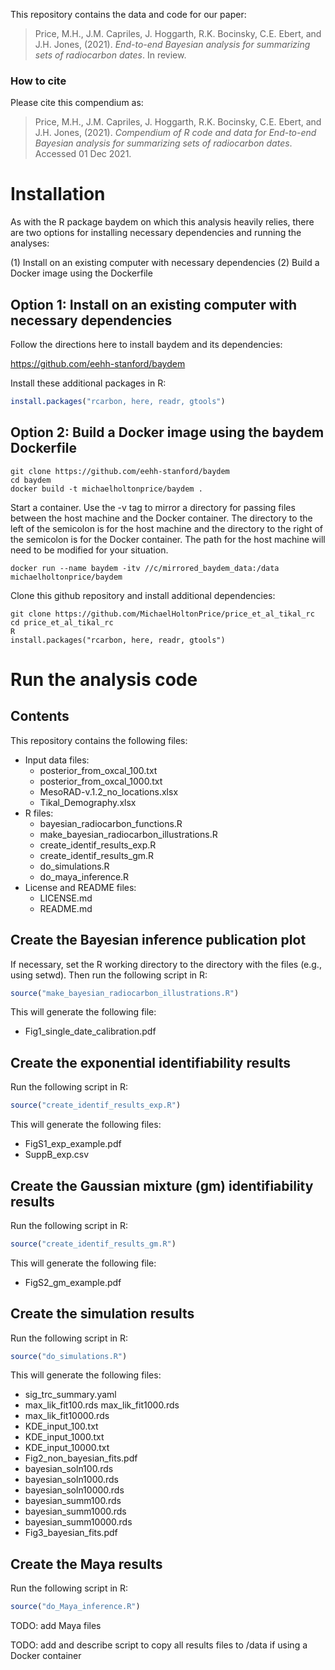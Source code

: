 This repository contains the data and code for our paper:

> Price, M.H., J.M. Capriles, J. Hoggarth, R.K. Bocinsky, C.E. Ebert, and J.H. Jones, (2021). *End-to-end Bayesian analysis for summarizing sets of radiocarbon dates*. In review.

<!-- Our pre-print is online here: -->
<!-- > Authors, (YYYY). _End-to-end Bayesian analysis for summarizing sets of radiocarbon dates_. Name of journal/book, Accessed 01 Dec 2021. Online at <https://doi.org/xxx/xxx> -->
### How to cite

Please cite this compendium as:

> Price, M.H., J.M. Capriles, J. Hoggarth, R.K. Bocinsky, C.E. Ebert, and J.H. Jones, (2021). *Compendium of R code and data for End-to-end Bayesian analysis for summarizing sets of radiocarbon dates*. Accessed 01 Dec 2021.

# Installation
As with the R package baydem on which this analysis heavily relies, there are two options for installing necessary dependencies and running the analyses:

(1) Install on an existing computer with necessary dependencies
(2) Build a Docker image using the Dockerfile

## Option 1: Install on an existing computer with necessary dependencies
Follow the directions here to install baydem and its dependencies:

https://github.com/eehh-stanford/baydem

Install these additional packages in R:

```R
install.packages("rcarbon, here, readr, gtools")
```

## Option 2: Build a Docker image using the baydem Dockerfile

```console
git clone https://github.com/eehh-stanford/baydem
cd baydem
docker build -t michaelholtonprice/baydem .
```

Start a container. Use the -v tag to mirror a directory for passing files between the host machine and the Docker container. The directory to the left of the semicolon is for the host machine and the directory to the right of the semicolon is for the Docker container. The path for the host machine will need to be modified for your situation.

```console
docker run --name baydem -itv //c/mirrored_baydem_data:/data michaelholtonprice/baydem
```

Clone this github repository and install additional dependencies:

```console
git clone https://github.com/MichaelHoltonPrice/price_et_al_tikal_rc
cd price_et_al_tikal_rc
R
install.packages("rcarbon, here, readr, gtools")
```

# Run the analysis code

## Contents
This repository contains the following files:

-   Input data files:
    -   posterior_from_oxcal_100.txt
    -   posterior_from_oxcal_1000.txt
    -   MesoRAD-v.1.2\_no\_locations.xlsx
    -   Tikal\_Demography.xlsx
-   R files:
    -   bayesian\_radiocarbon\_functions.R
    -   make\_bayesian\_radiocarbon\_illustrations.R
    -   create\_identif\_results\_exp.R
    -   create\_identif\_results\_gm.R
    -   do_simulations.R
    -   do\_maya\_inference.R
-   License and README files:
    -   LICENSE.md
    -   README.md

## Create the Bayesian inference publication plot
If necessary, set the R working directory to the directory with the files (e.g., using setwd). Then run the following script in R:

```R
source("make_bayesian_radiocarbon_illustrations.R")
```

This will generate the following file:
-   Fig1\_single\_date\_calibration.pdf

## Create the exponential identifiability results
Run the following script in R:

```R
source("create_identif_results_exp.R")
```

This will generate the following files:
-   FigS1\_exp\_example.pdf
-   SuppB\_exp.csv

## Create the Gaussian mixture (gm) identifiability results

Run the following script in R:

```R
source("create_identif_results_gm.R")
```

This will generate the following file:
-    FigS2\_gm\_example.pdf

## Create the simulation results

Run the following script in R:

```R
source("do_simulations.R")
```

This will generate the following files:
-    sig\_trc\_summary.yaml
-    max\_lik\_fit100.rds
     max\_lik\_fit1000.rds
-    max\_lik\_fit10000.rds
-    KDE\_input\_100.txt
-    KDE\_input\_1000.txt
-    KDE\_input\_10000.txt
-    Fig2\_non\_bayesian\_fits.pdf
-    bayesian\_soln100.rds
-    bayesian\_soln1000.rds
-    bayesian\_soln10000.rds
-    bayesian\_summ100.rds
-    bayesian\_summ1000.rds
-    bayesian\_summ10000.rds
-    Fig3\_bayesian\_fits.pdf

## Create the Maya results

Run the following script in R:

```R
source("do_Maya_inference.R")
```

TODO: add Maya files

TODO: add and describe script to copy all results files to /data if using a Docker container
